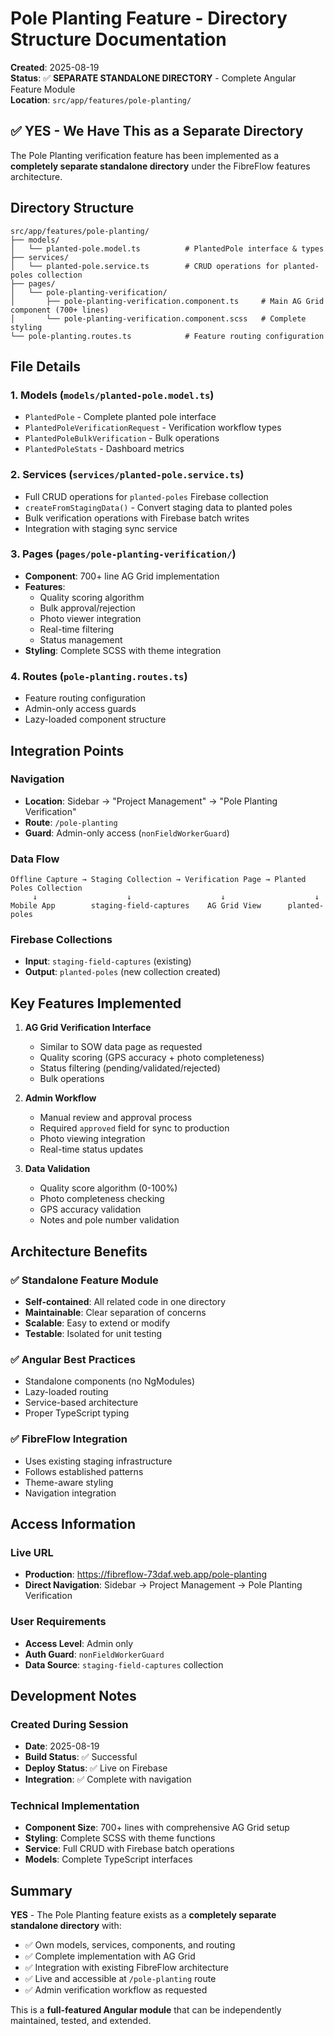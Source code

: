 # Pole Planting Feature - Directory Structure Documentation

**Created**: 2025-08-19  
**Status**: ✅ **SEPARATE STANDALONE DIRECTORY** - Complete Angular Feature Module  
**Location**: `src/app/features/pole-planting/`

## ✅ YES - We Have This as a Separate Directory

The Pole Planting verification feature has been implemented as a **completely separate standalone directory** under the FibreFlow features architecture.

## Directory Structure

```
src/app/features/pole-planting/
├── models/
│   └── planted-pole.model.ts          # PlantedPole interface & types
├── services/
│   └── planted-pole.service.ts        # CRUD operations for planted-poles collection
├── pages/
│   └── pole-planting-verification/
│       ├── pole-planting-verification.component.ts     # Main AG Grid component (700+ lines)
│       └── pole-planting-verification.component.scss   # Complete styling
└── pole-planting.routes.ts            # Feature routing configuration
```

## File Details

### 1. **Models** (`models/planted-pole.model.ts`)
- `PlantedPole` - Complete planted pole interface
- `PlantedPoleVerificationRequest` - Verification workflow types  
- `PlantedPoleBulkVerification` - Bulk operations
- `PlantedPoleStats` - Dashboard metrics

### 2. **Services** (`services/planted-pole.service.ts`)
- Full CRUD operations for `planted-poles` Firebase collection
- `createFromStagingData()` - Convert staging data to planted poles
- Bulk verification operations with Firebase batch writes
- Integration with staging sync service

### 3. **Pages** (`pages/pole-planting-verification/`)
- **Component**: 700+ line AG Grid implementation
- **Features**: 
  - Quality scoring algorithm
  - Bulk approval/rejection
  - Photo viewer integration
  - Real-time filtering
  - Status management
- **Styling**: Complete SCSS with theme integration

### 4. **Routes** (`pole-planting.routes.ts`)
- Feature routing configuration
- Admin-only access guards
- Lazy-loaded component structure

## Integration Points

### Navigation
- **Location**: Sidebar → "Project Management" → "Pole Planting Verification"
- **Route**: `/pole-planting`
- **Guard**: Admin-only access (`nonFieldWorkerGuard`)

### Data Flow
```
Offline Capture → Staging Collection → Verification Page → Planted Poles Collection
     ↓                    ↓                    ↓                    ↓
Mobile App        staging-field-captures    AG Grid View      planted-poles
```

### Firebase Collections
- **Input**: `staging-field-captures` (existing)
- **Output**: `planted-poles` (new collection created)

## Key Features Implemented

1. **AG Grid Verification Interface**
   - Similar to SOW data page as requested
   - Quality scoring (GPS accuracy + photo completeness)
   - Status filtering (pending/validated/rejected)
   - Bulk operations

2. **Admin Workflow**
   - Manual review and approval process
   - Required `approved` field for sync to production
   - Photo viewing integration
   - Real-time status updates

3. **Data Validation**
   - Quality score algorithm (0-100%)
   - Photo completeness checking
   - GPS accuracy validation
   - Notes and pole number validation

## Architecture Benefits

### ✅ **Standalone Feature Module**
- **Self-contained**: All related code in one directory
- **Maintainable**: Clear separation of concerns
- **Scalable**: Easy to extend or modify
- **Testable**: Isolated for unit testing

### ✅ **Angular Best Practices**
- Standalone components (no NgModules)
- Lazy-loaded routing
- Service-based architecture
- Proper TypeScript typing

### ✅ **FibreFlow Integration**
- Uses existing staging infrastructure
- Follows established patterns
- Theme-aware styling
- Navigation integration

## Access Information

### Live URL
- **Production**: https://fibreflow-73daf.web.app/pole-planting
- **Direct Navigation**: Sidebar → Project Management → Pole Planting Verification

### User Requirements
- **Access Level**: Admin only
- **Auth Guard**: `nonFieldWorkerGuard`
- **Data Source**: `staging-field-captures` collection

## Development Notes

### Created During Session
- **Date**: 2025-08-19
- **Build Status**: ✅ Successful
- **Deploy Status**: ✅ Live on Firebase
- **Integration**: ✅ Complete with navigation

### Technical Implementation
- **Component Size**: 700+ lines with comprehensive AG Grid setup
- **Styling**: Complete SCSS with theme functions
- **Service**: Full CRUD with Firebase batch operations
- **Models**: Complete TypeScript interfaces

## Summary

**YES** - The Pole Planting feature exists as a **completely separate standalone directory** with:
- ✅ Own models, services, components, and routing
- ✅ Complete implementation with AG Grid
- ✅ Integration with existing FibreFlow architecture
- ✅ Live and accessible at `/pole-planting` route
- ✅ Admin verification workflow as requested

This is a **full-featured Angular module** that can be independently maintained, tested, and extended.